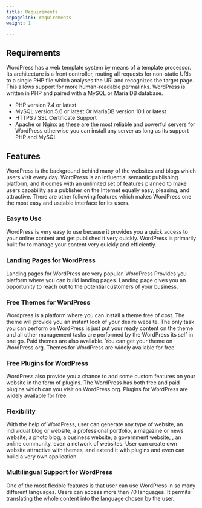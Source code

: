 ```yaml
---
title: Requirements
onpagelink: requirements
weight: 1

---
```


Requirements
------------

WordPress has a web template system by means of a template processor. Its architecture is a front controller, routing all requests for non-static URIs to a single PHP file which analyses the URI and recognizes the target page. This allows support for more human-readable permalinks. WordPress is written in PHP and paired with a MySQL or Maria DB database.

- PHP version 7.4 or latest
- MySQL version 5.6 or latest Or MariaDB version 10.1 or latest
- HTTPS / SSL Certificate Support
- Apache or Nginx as these are the most reliable and powerful servers for WordPress otherwise you can install any server as long as its support PHP and MySQL
 
Features
--------

WordPress is the background behind many of the websites and blogs which users visit every day. WordPress is an influential semantic publishing platform, and it comes with an unlimited set of features planned to make users capability as a publisher on the Internet equally easy, pleasing, and attractive. There are other following features which makes WordPress one the most easy and useable interface for its users.

### Easy to Use

WordPress is very easy to use because it provides you a quick access to your online content and get published it very quickly. WordPress is primarily built for to manage your content very quickly and efficiently.

### Landing Pages for WordPress

Landing pages for WordPress are very popular. WordPress Provides you platform where you can build landing pages. Landing page gives you an opportunity to reach out to the potential customers of your business.

### Free Themes for WordPress

Wordpress is a platform where you can install a theme free of cost. The theme will provide you an instant look of your desire website. The only task you can perform on WordPress is just put your ready content on the theme and all other management tasks are performed by the WordPress its self in one go. Paid themes are also available. You can get your theme on WordPress.org. Themes for WordPress are widely available for free.

### Free Plugins for WordPress

WordPress also provide you a chance to add some custom features on your website in the form of plugins. The WordPress has both free and paid plugins which can you visit on WordPress.org. Plugins for WordPress are widely available for free.

### Flexibility

With the help of WordPress, user can generate any type of website, an individual blog or website, a professional portfolio, a magazine or news website, a photo blog, a business website, a government website, , an online community, even a network of websites. User can create own website attractive with themes, and extend it with plugins and even can build a very own application.

### Multilingual Support for WordPress

One of the most flexible features is that user can use WordPress in so many different languages. Users can access more than 70 languages. It permits translating the whole content into the language chosen by the user.